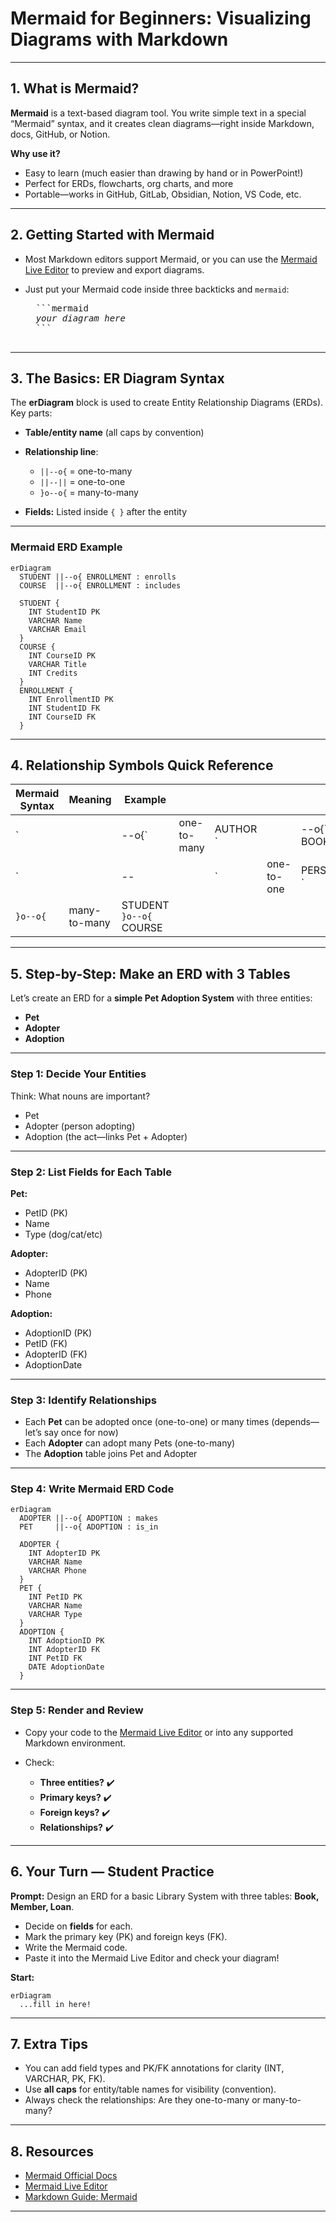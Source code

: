 # **Mermaid for Beginners: Visualizing Diagrams with Markdown**

---

## **1. What is Mermaid?**

**Mermaid** is a text-based diagram tool. You write simple text in a special “Mermaid” syntax, and it creates clean diagrams—right inside Markdown, docs, GitHub, or Notion.

**Why use it?**

* Easy to learn (much easier than drawing by hand or in PowerPoint!)
* Perfect for ERDs, flowcharts, org charts, and more
* Portable—works in GitHub, GitLab, Obsidian, Notion, VS Code, etc.

---

## **2. Getting Started with Mermaid**

* Most Markdown editors support Mermaid, or you can use the [Mermaid Live Editor](https://mermaid-js.github.io/mermaid-live-editor/) to preview and export diagrams.
* Just put your Mermaid code inside three backticks and `mermaid`:

    <pre>
    ```mermaid
    <em>your diagram here</em>
    ```
    </pre>

---

## **3. The Basics: ER Diagram Syntax**

The **erDiagram** block is used to create Entity Relationship Diagrams (ERDs).
Key parts:

* **Table/entity name** (all caps by convention)
* **Relationship line**:

  * `||--o{` = one-to-many
  * `||--||` = one-to-one
  * `}o--o{` = many-to-many
* **Fields:** Listed inside `{ }` after the entity

---

### **Mermaid ERD Example**

```mermaid
erDiagram
  STUDENT ||--o{ ENROLLMENT : enrolls
  COURSE  ||--o{ ENROLLMENT : includes

  STUDENT {
    INT StudentID PK
    VARCHAR Name
    VARCHAR Email
  }
  COURSE {
    INT CourseID PK
    VARCHAR Title
    INT Credits
  }
  ENROLLMENT {
    INT EnrollmentID PK
    INT StudentID FK
    INT CourseID FK
  }
```

---

## **4. Relationship Symbols Quick Reference**

| Mermaid Syntax | Meaning      | Example                 |             |           |            |             |   |    |   |             |
| -------------- | ------------ | ----------------------- | ----------- | --------- | ---------- | ----------- | - | -- | - | ----------- |
| \`             |              | --o{\`                  | one-to-many | AUTHOR \` |            | --o{\` BOOK |   |    |   |             |
| \`             |              | --                      |             | \`        | one-to-one | PERSON \`   |   | -- |   | \` PASSPORT |
| `}o--o{`       | many-to-many | STUDENT `}o--o{` COURSE |             |           |            |             |   |    |   |             |

---

## **5. Step-by-Step: Make an ERD with 3 Tables**

Let’s create an ERD for a **simple Pet Adoption System** with three entities:

* **Pet**
* **Adopter**
* **Adoption**

---

### **Step 1: Decide Your Entities**

Think: What nouns are important?

* Pet
* Adopter (person adopting)
* Adoption (the act—links Pet + Adopter)

---

### **Step 2: List Fields for Each Table**

**Pet:**

* PetID (PK)
* Name
* Type (dog/cat/etc)

**Adopter:**

* AdopterID (PK)
* Name
* Phone

**Adoption:**

* AdoptionID (PK)
* PetID (FK)
* AdopterID (FK)
* AdoptionDate

---

### **Step 3: Identify Relationships**

* Each **Pet** can be adopted once (one-to-one) or many times (depends—let’s say once for now)
* Each **Adopter** can adopt many Pets (one-to-many)
* The **Adoption** table joins Pet and Adopter

---

### **Step 4: Write Mermaid ERD Code**

```mermaid
erDiagram
  ADOPTER ||--o{ ADOPTION : makes
  PET     ||--o{ ADOPTION : is_in

  ADOPTER {
    INT AdopterID PK
    VARCHAR Name
    VARCHAR Phone
  }
  PET {
    INT PetID PK
    VARCHAR Name
    VARCHAR Type
  }
  ADOPTION {
    INT AdoptionID PK
    INT AdopterID FK
    INT PetID FK
    DATE AdoptionDate
  }
```

---

### **Step 5: Render and Review**

* Copy your code to the [Mermaid Live Editor](https://mermaid-js.github.io/mermaid-live-editor/) or into any supported Markdown environment.
* Check:

  * **Three entities?** ✔️
  * **Primary keys?** ✔️
  * **Foreign keys?** ✔️
  * **Relationships?** ✔️

---

## **6. Your Turn — Student Practice**

**Prompt:**
Design an ERD for a basic Library System with three tables: **Book, Member, Loan**.

* Decide on **fields** for each.
* Mark the primary key (PK) and foreign keys (FK).
* Write the Mermaid code.
* Paste it into the Mermaid Live Editor and check your diagram!

**Start:**

```mermaid
erDiagram
  ...fill in here!
```

---

## **7. Extra Tips**

* You can add field types and PK/FK annotations for clarity (INT, VARCHAR, PK, FK).
* Use **all caps** for entity/table names for visibility (convention).
* Always check the relationships: Are they one-to-many or many-to-many?

---

## **8. Resources**

* [Mermaid Official Docs](https://mermaid-js.github.io/mermaid/#/entityRelationshipDiagram)
* [Mermaid Live Editor](https://mermaid-js.github.io/mermaid-live-editor/)
* [Markdown Guide: Mermaid](https://www.markdownguide.org/extended-syntax/#mermaid-diagrams)

---
